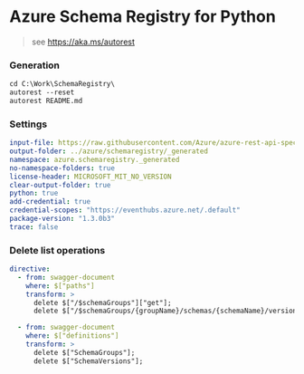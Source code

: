 # Azure Schema Registry for Python

> see https://aka.ms/autorest

### Generation
```ps
cd C:\Work\SchemaRegistry\
autorest --reset
autorest README.md
```
### Settings
``` yaml
input-file: https://raw.githubusercontent.com/Azure/azure-rest-api-specs/main/specification/schemaregistry/data-plane/Microsoft.EventHub/stable/2023-07-01/schemaregistry.json
output-folder: ../azure/schemaregistry/_generated
namespace: azure.schemaregistry._generated
no-namespace-folders: true
license-header: MICROSOFT_MIT_NO_VERSION
clear-output-folder: true
python: true
add-credential: true
credential-scopes: "https://eventhubs.azure.net/.default"
package-version: "1.3.0b3"
trace: false
```

### Delete list operations

```yaml
directive:
  - from: swagger-document
    where: $["paths"]
    transform: >
      delete $["/$schemaGroups"]["get"];
      delete $["/$schemaGroups/{groupName}/schemas/{schemaName}/versions"]["get"];

  - from: swagger-document
    where: $["definitions"]
    transform: >
      delete $["SchemaGroups"];
      delete $["SchemaVersions"];
```
